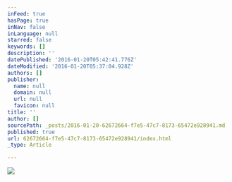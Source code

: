 ```yaml
---
inFeed: true
hasPage: true
inNav: false
inLanguage: null
starred: false
keywords: []
description: ''
datePublished: '2016-01-20T05:42:41.776Z'
dateModified: '2016-01-20T05:37:04.928Z'
authors: []
publisher:
  name: null
  domain: null
  url: null
  favicon: null
title: ''
author: []
sourcePath: _posts/2016-01-20-62672664-f7e5-47c7-8173-65472e928941.md
published: true
url: 62672664-f7e5-47c7-8173-65472e928941/index.html
_type: Article

---
```

![](https://the-grid-user-content.s3-us-west-2.amazonaws.com/b01a17ee-2bf2-40fe-bf9d-98cdb5e4b339.jpg)